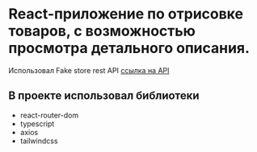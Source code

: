 # React-приложение по отрисовке товаров, с возможностью просмотра детального описания.

Использовал Fake store rest API [ссылка на API](https://fakestoreapi.com/)

## В проекте использовал библиотеки

* react-router-dom
* typescript
* axios
* tailwindcss
